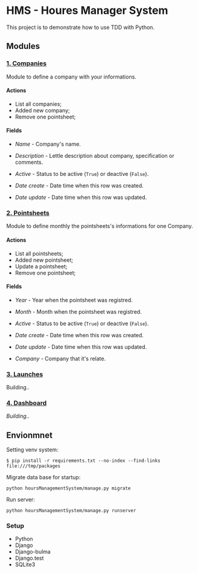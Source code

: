 HMS - Houres Manager System
======

This project is to demonstrate how to use TDD with Python.

## Modules

### [1. Companies](https://github.com/fbrump/hours-management-system/tree/master/hoursManagementSystem/company 'Go to company path')

Module to define a company with your informations.

#### Actions

* List all companies;
* Added new company;
* Remove one pointsheet;

#### Fields

- _Name_ - Company's name.

- _Description_ - Lettle description about company, specification or comments.
    
- _Active_ - Status to be active (`True`) or deactive (`False`).
    
- _Date create_ - Date time when this row was created.
    
- _Date update_ - Date time when this row was updated.

### [2. Pointsheets](https://github.com/fbrump/hours-management-system/tree/master/hoursManagementSystem/pointsheets 'Go to Pointsheets path')

Module to define monthly the pointsheets's informations for one Company.

#### Actions

* List all pointsheets;
* Added new pointsheet;
* Update a pointsheet;
* Remove one pointsheet;

#### Fields

- _Year_ - Year when the pointsheet was registred.
    
- _Month_ - Month when the pointsheet was registred.
    
- _Active_ - Status to be active (`True`) or deactive (`False`).
    
- _Date create_ - Date time when this row was created.
    
- _Date update_ - Date time when this row was updated.
    
- _Company_ - Company that it's relate.

### [3. Launches](https://github.com/fbrump/hours-management-system/tree/master/hoursManagementSystem/launches 'Go to launches path')

Building..

### [4. Dashboard](https://github.com/fbrump/hours-management-system/tree/master/hoursManagementSystem/dashboard 'Go to dashboard path')

_Building.._

## Envionmnet

Setting venv system:
    
    $ pip install -r requirements.txt --no-index --find-links file:///tmp/packages

Migrate data base for startup:
    
    python hoursManagementSystem/manage.py migrate

Run server:
    
    python hoursManagementSystem/manage.py runserver

### Setup

- Python
- Django
- Django-bulma
- Django.test
- SQLite3

